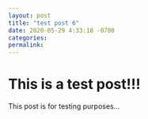 ```yaml
---
layout: post
title: "test post 6"
date: 2020-05-29 4:33:18 -0700
categories:
permalink:
---
```


# This is a test post!!!

This post is for testing purposes...